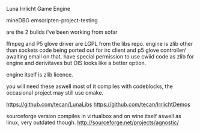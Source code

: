 Luna Irrlicht Game Engine

mineDBG
emscripten-project-testing 

are the 2 builds i've been working from sofar



ffmpeg and P5 glove driver are LGPL from the libs repo.
engine is zlib other than sockets code being ported out for irc client and p5 glove controller/ awaiting email on that.
have special permission to use cwiid code as zlib for engine and derivitaves but OIS looks like a better option.


engine itself is zlib licence.

you will need these aswell most of it compiles with codeblocks, the occasional project may still use cmake.

https://github.com/tecan/LunaLibs
https://github.com/tecan/IrrlichtDemos


sourceforge version compiles in virtualbox and on wine itself aswell as linux, very outdated though.
http://sourceforge.net/projects/agnostic/


